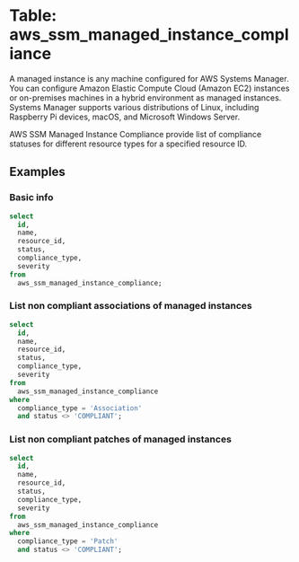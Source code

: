 # Table: aws_ssm_managed_instance_compliance

A managed instance is any machine configured for AWS Systems Manager. You can configure Amazon Elastic Compute Cloud (Amazon EC2) instances or on-premises machines in a hybrid environment as managed instances. Systems Manager supports various distributions of Linux, including Raspberry Pi devices, macOS, and Microsoft Windows Server.

AWS SSM Managed Instance Compliance provide list of compliance statuses for different resource types for a specified resource ID.

## Examples

### Basic info

```sql
select
  id,
  name,
  resource_id,
  status,
  compliance_type,
  severity
from
  aws_ssm_managed_instance_compliance;
```

### List non compliant associations of managed instances

```sql
select
  id,
  name,
  resource_id,
  status,
  compliance_type,
  severity
from
  aws_ssm_managed_instance_compliance
where
  compliance_type = 'Association'
  and status <> 'COMPLIANT';
```

### List non compliant patches of managed instances

```sql
select
  id,
  name,
  resource_id,
  status,
  compliance_type,
  severity
from
  aws_ssm_managed_instance_compliance
where
  compliance_type = 'Patch'
  and status <> 'COMPLIANT';
```
